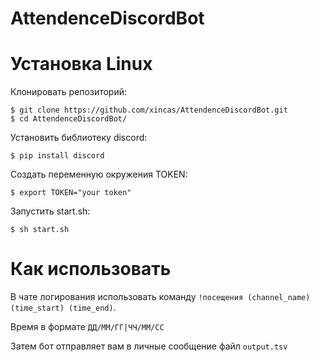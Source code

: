 # AttendenceDiscordBot

# Установка Linux

Клонировать репозиторий:
```
$ git clone https://github.com/xincas/AttendenceDiscordBot.git
$ cd AttendenceDiscordBot/
```

Установить библиотеку discord:
```
$ pip install discord
```

Создать переменную окружения TOKEN:
```
$ export TOKEN="your token"
```

Запустить start.sh:
```
$ sh start.sh
```

# Как использовать

В чате логирования использовать команду `!посещения (channel_name) (time_start) (time_end)`.

Время в формате `ДД/ММ/ГГ|ЧЧ/ММ/СС`

Затем бот отправляет вам в личные сообщение файл `output.tsv`
